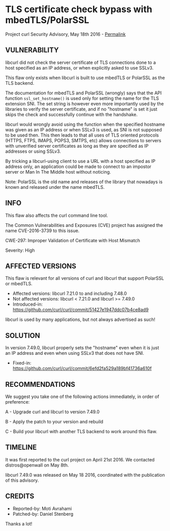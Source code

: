 TLS certificate check bypass with mbedTLS/PolarSSL
==================================================

Project curl Security Advisory, May 18th 2016 -
[Permalink](https://curl.se/docs/CVE-2016-3739.html)

VULNERABILITY
-------------

libcurl did not check the server certificate of TLS connections done to a host
specified as an IP address, or when explicitly asked to use SSLv3.

This flaw only exists when libcurl is built to use mbedTLS or PolarSSL as the
TLS backend.

The documentation for mbedTLS and PolarSSL (wrongly) says that the API
function `ssl_set_hostname()` is used only for setting the name for the TLS
extension SNI. The set string is however even more importantly used by the
libraries to verify the server certificate, and if no "hostname" is set it
just skips the check and successfully continue with the handshake.

libcurl would wrongly avoid using the function when the specified hostname was
given as an IP address or when SSLv3 is used, as SNI is not supposed to be
used then. This then leads to that all uses of TLS oriented protocols (HTTPS,
FTPS, IMAPS, POPS3, SMTPS, etc) allows connections to servers with unverified
server certificates as long as they are specified as IP addresses or using
SSLv3.

By tricking a libcurl-using client to use a URL with a host specified as IP
address only, an application could be made to connect to an impostor server or
Man In The Middle host without noticing.

Note: PolarSSL is the old name and releases of the library that nowadays is
known and released under the name mbedTLS.

INFO
----

This flaw also affects the curl command line tool.

The Common Vulnerabilities and Exposures (CVE) project has assigned the name
CVE-2016-3739 to this issue.

CWE-297: Improper Validation of Certificate with Host Mismatch

Severity: High

AFFECTED VERSIONS
-----------------

This flaw is relevant for all versions of curl and libcurl that support
PolarSSL or mbedTLS.

- Affected versions: libcurl 7.21.0 to and including 7.48.0
- Not affected versions: libcurl < 7.21.0 and libcurl >= 7.49.0
- Introduced-in: https://github.com/curl/curl/commit/51427e1947ddc07b4ce8ad9

libcurl is used by many applications, but not always advertised as such!

SOLUTION
------------

In version 7.49.0, libcurl properly sets the "hostname" even when it is just
an IP address and even when using SSLv3 that does not have SNI.

- Fixed-in: https://github.com/curl/curl/commit/6efd2fa529a189bf41736a610f

RECOMMENDATIONS
---------------

We suggest you take one of the following actions immediately, in order of
preference:

 A - Upgrade curl and libcurl to version 7.49.0

 B - Apply the patch to your version and rebuild

 C - Build your libcurl with another TLS backend to work around this flaw.

TIMELINE
---------

It was first reported to the curl project on April 21st 2016. We contacted
distros@openwall on May 8th.

libcurl 7.49.0 was released on May 18 2016, coordinated with the publication
of this advisory.

CREDITS
-------

- Reported-by: Moti Avrahami
- Patched-by: Daniel Stenberg

Thanks a lot!
